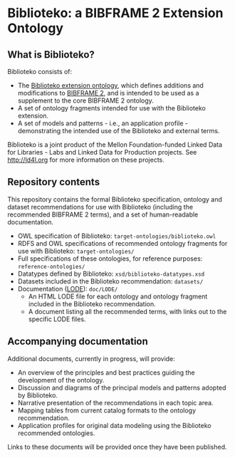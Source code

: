 # Biblioteko: a BIBFRAME 2 Extension Ontology

## What is Biblioteko?

Biblioteko consists of:

* The [Biblioteko extension ontology](http://biblioteko.org/ontology/), which defines additions and modifications to [BIBFRAME 2](http://id.loc.gov/ontologies/bibframe), and is intended to be used as a supplement to the core BIBFRAME 2 ontology.
* A set of ontology fragments intended for use with the Biblioteko extension.
* A set of models and patterns - i.e., an application profile - demonstrating the intended use of the Biblioteko and external terms.

Biblioteko is a joint product of the Mellon Foundation-funded Linked Data for Libraries - Labs and Linked Data for Production projects. See <http://ld4l.org> for more information on these projects.

## Repository contents

This repository contains the formal Biblioteko specification, ontology and dataset recommendations for use with Biblioteko (including the recommended BIBFRAME 2 terms), and a set of human-readable documentation. 

  * OWL specification of Biblioteko: `target-ontologies/biblioteko.owl`
  * RDFS and OWL specifications of recommended ontology fragments for use with Biblioteko: `target-ontologies/`
  * Full specifications of these ontologies, for reference purposes: `reference-ontologies/`
  * Datatypes defined by Biblioteko: `xsd/biblioteko-datatypes.xsd`
  * Datasets included in the Biblioteko recommendation: `datasets/`
  * Documentation ([LODE](http://www.essepuntato.it/lode)): `doc/LODE/`
    * An HTML LODE file for each ontology and ontology fragment included in the Biblioteko recommendation.
    * A document listing all the recommended terms, with links out to the specific LODE files.
  
  
## Accompanying documentation

Additional documents, currently in progress, will provide: 

  * An overview of the principles and best practices guiding the development of the ontology. 
  * Discussion and diagrams of the principal models and patterns adopted by Biblioteko. 
  * Narrative presentation of the recommendations in each topic area.
  * Mapping tables from current catalog formats to the ontology recommendation.
  * Application profiles for original data modeling using the Biblioteko recommended ontologies. 
  
Links to these documents will be provided once they have been published.
  
 